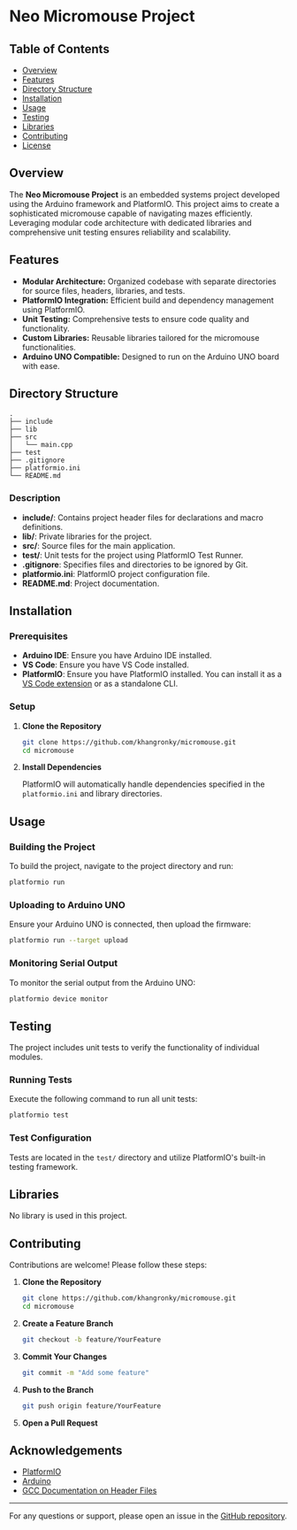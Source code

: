 # Neo Micromouse Project

## Table of Contents

- [Overview](#overview)
- [Features](#features)
- [Directory Structure](#directory-structure)
- [Installation](#installation)
- [Usage](#usage)
- [Testing](#testing)
- [Libraries](#libraries)
- [Contributing](#contributing)
- [License](#license)

## Overview

The **Neo Micromouse Project** is an embedded systems project developed using the Arduino framework and PlatformIO. This project aims to create a sophisticated micromouse capable of navigating mazes efficiently. Leveraging modular code architecture with dedicated libraries and comprehensive unit testing ensures reliability and scalability.

## Features

- **Modular Architecture:** Organized codebase with separate directories for source files, headers, libraries, and tests.
- **PlatformIO Integration:** Efficient build and dependency management using PlatformIO.
- **Unit Testing:** Comprehensive tests to ensure code quality and functionality.
- **Custom Libraries:** Reusable libraries tailored for the micromouse functionalities.
- **Arduino UNO Compatible:** Designed to run on the Arduino UNO board with ease.

## Directory Structure

```plaintext
.
├── include
├── lib
├── src
│   └── main.cpp
├── test
├── .gitignore
├── platformio.ini
└── README.md
```

### Description

- **include/**: Contains project header files for declarations and macro definitions.
- **lib/**: Private libraries for the project.
- **src/**: Source files for the main application.
- **test/**: Unit tests for the project using PlatformIO Test Runner.
- **.gitignore**: Specifies files and directories to be ignored by Git.
- **platformio.ini**: PlatformIO project configuration file.
- **README.md**: Project documentation.

## Installation

### Prerequisites

- **Arduino IDE**: Ensure you have Arduino IDE installed.
- **VS Code**: Ensure you have VS Code installed.
- **PlatformIO**: Ensure you have PlatformIO installed. You can install it as a [VS Code extension](https://platformio.org/install/ide?install=vscode) or as a standalone CLI.

### Setup

1. **Clone the Repository**

   ```bash
   git clone https://github.com/khangronky/micromouse.git
   cd micromouse
   ```

2. **Install Dependencies**

   PlatformIO will automatically handle dependencies specified in the `platformio.ini` and library directories.

## Usage

### Building the Project

To build the project, navigate to the project directory and run:

```bash
platformio run
```

### Uploading to Arduino UNO

Ensure your Arduino UNO is connected, then upload the firmware:

```bash
platformio run --target upload
```

### Monitoring Serial Output

To monitor the serial output from the Arduino UNO:

```bash
platformio device monitor
```

## Testing

The project includes unit tests to verify the functionality of individual modules.

### Running Tests

Execute the following command to run all unit tests:

```bash
platformio test
```

### Test Configuration

Tests are located in the `test/` directory and utilize PlatformIO's built-in testing framework.

## Libraries

No library is used in this project.

## Contributing

Contributions are welcome! Please follow these steps:

1. **Clone the Repository**

   ```bash
   git clone https://github.com/khangronky/micromouse.git
   cd micromouse
   ```

2. **Create a Feature Branch**

   ```bash
   git checkout -b feature/YourFeature
   ```

3. **Commit Your Changes**

   ```bash
   git commit -m "Add some feature"
   ```

4. **Push to the Branch**

   ```bash
   git push origin feature/YourFeature
   ```

5. **Open a Pull Request**

## Acknowledgements

- [PlatformIO](https://platformio.org/)
- [Arduino](https://www.arduino.cc/)
- [GCC Documentation on Header Files](https://gcc.gnu.org/onlinedocs/cpp/Header-Files.html)

---

For any questions or support, please open an issue in the [GitHub repository](https://github.com/khangronky/micromouse/issues).
